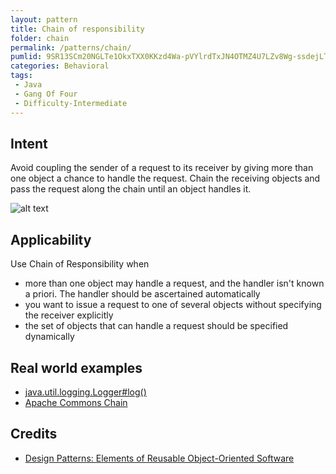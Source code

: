 ```yaml
---
layout: pattern
title: Chain of responsibility
folder: chain
permalink: /patterns/chain/
pumlid: 9SR13SCm20NGLTe1OkxTXX0KKzd4Wa-pVYlrdTxJN4OTMZ4U7LZv8Wg-ssdejLTgoELGHvDhaesw6HpqvWzlXwQTlYq6D3nfSlv2qjcS5F9VgvXjrHnV
categories: Behavioral
tags:
 - Java
 - Gang Of Four
 - Difficulty-Intermediate
---
```


## Intent
Avoid coupling the sender of a request to its receiver by giving
more than one object a chance to handle the request. Chain the receiving
objects and pass the request along the chain until an object handles it.

![alt text](./etc/chain_1.png "Chain of Responsibility")

## Applicability
Use Chain of Responsibility when

* more than one object may handle a request, and the handler isn't known a priori. The handler should be ascertained automatically
* you want to issue a request to one of several objects without specifying the receiver explicitly
* the set of objects that can handle a request should be specified dynamically

## Real world examples

* [java.util.logging.Logger#log()](http://docs.oracle.com/javase/8/docs/api/java/util/logging/Logger.html#log%28java.util.logging.Level,%20java.lang.String%29)
* [Apache Commons Chain](https://commons.apache.org/proper/commons-chain/index.html)

## Credits

* [Design Patterns: Elements of Reusable Object-Oriented Software](http://www.amazon.com/Design-Patterns-Elements-Reusable-Object-Oriented/dp/0201633612)
